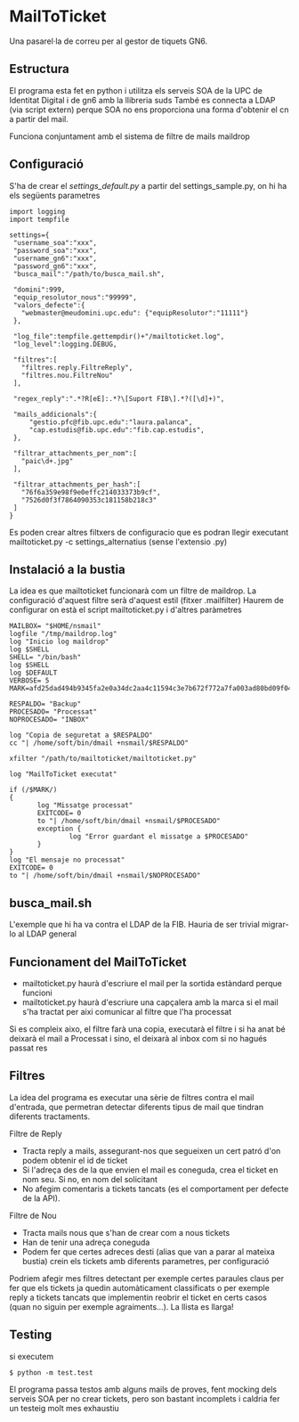 MailToTicket
============

Una pasarel·la de correu per al gestor de tiquets GN6.

Estructura
----------

El programa esta fet en python i utilitza els serveis SOA de la UPC de Identitat Digital i de gn6 amb la llibreria suds
També es connecta a LDAP (via script extern) perque SOA no ens proporciona una forma d'obtenir el cn a partir del mail.

Funciona conjuntament amb el sistema de filtre de mails maildrop

Configuració
------------

S'ha de crear el _settings_default.py_ a partir del settings_sample.py, on hi ha els següents parametres
 ```
import logging
import tempfile

settings={
  "username_soa":"xxx",
  "password_soa":"xxx",
  "username_gn6":"xxx",
  "password_gn6":"xxx",
  "busca_mail":"/path/to/busca_mail.sh",

  "domini":999,
  "equip_resolutor_nous":"99999",
  "valors_defecte":{
    "webmaster@meudomini.upc.edu": {"equipResolutor":"11111"}
  },

  "log_file":tempfile.gettempdir()+"/mailtoticket.log",
  "log_level":logging.DEBUG,

  "filtres":[
    "filtres.reply.FiltreReply",
    "filtres.nou.FiltreNou"
  ],

  "regex_reply":".*?R[eE]:.*?\[Suport FIB\].*?([\d]+)",

  "mails_addicionals":{
      "gestio.pfc@fib.upc.edu":"laura.palanca",
      "cap.estudis@fib.upc.edu":"fib.cap.estudis",
  },

  "filtrar_attachments_per_nom":[
    "paic\d+.jpg"
  ],

  "filtrar_attachments_per_hash":[
    "76f6a359e98f9e0effc214033373b9cf",
    "7526d0f3f7864090353c181158b218c3"
  ]
} 
```

Es poden crear altres filtxers de configuracio que es podran llegir executant mailtoticket.py -c settings_alternatius (sense l'extensio .py)

Instalació a la bustia
----------------------

La idea es que mailtoticket funcionarà com un filtre de maildrop. 
La configuració d'aquest filtre serà d'aquest estil (fitxer .mailfilter)
Haurem de configurar on està el script mailtoticket.py i d'altres paràmetres
 ```
MAILBOX= "$HOME/nsmail" 
logfile "/tmp/maildrop.log" 
log "Inicio log maildrop" 
log $SHELL
SHELL= "/bin/bash" 
log $SHELL
log $DEFAULT
VERBOSE= 5
MARK=afd25dad494b9345fa2e0a34dc2aa4c11594c3e7b672f772a7fa003ad80bd09f045a170213ae2ba4f47eb8043ac61a56e44ff031a014b82f7508bc5543960138

RESPALDO= "Backup" 
PROCESADO= "Processat" 
NOPROCESADO= "INBOX" 

log "Copia de seguretat a $RESPALDO" 
cc "| /home/soft/bin/dmail +nsmail/$RESPALDO" 

xfilter "/path/to/mailtoticket/mailtoticket.py" 

log "MailToTicket executat" 

if (/$MARK/)
{
        log "Missatge processat" 
        EXITCODE= 0
        to "| /home/soft/bin/dmail +nsmail/$PROCESADO" 
        exception {
                log "Error guardant el missatge a $PROCESADO" 
        }
}
log "El mensaje no processat" 
EXITCODE= 0
to "| /home/soft/bin/dmail +nsmail/$NOPROCESADO" 
 ```

busca_mail.sh
-------------

L'exemple que hi ha va contra el LDAP de la FIB. Hauria de ser trivial migrar-lo al LDAP general


Funcionament del MailToTicket
-----------------------------

* mailtoticket.py haurà d'escriure el mail per la sortida estàndard perque funcioni
* mailtoticket.py haurà d'escriure una capçalera amb la marca si el mail s'ha tractat per aixi comunicar al filtre que l'ha processat

Si es compleix aixo, el filtre farà una copia, executarà el filtre i si ha anat bé deixarà el mail a Processat i sino, el deixarà al inbox com si no hagués passat res


Filtres
-------

La idea del programa es executar una sèrie de filtres contra el mail d'entrada, que permetran detectar diferents tipus de mail que tindran
diferents tractaments.

Filtre de Reply

* Tracta reply a mails, assegurant-nos que segueixen un cert patró d'on podem obtenir el id de ticket
* Si l'adreça des de la que envien el mail es coneguda, crea el ticket en nom seu. Si no, en nom del solicitant
* No afegim comentaris a tickets tancats (es el comportament per defecte de la API).

Filtre de Nou

* Tracta mails nous que s'han de crear com a nous tickets
* Han de tenir una adreça coneguda
* Podem fer que certes adreces desti (alias que van a parar al mateixa bustia) crein els tickets amb diferents parametres, per configuració

Podriem afegir mes filtres detectant per exemple certes paraules claus per fer que els tickets ja quedin automàticament classificats o per exemple reply a tickets tancats que implementin reobrir el ticket en certs casos (quan no siguin per exemple agraiments...). La llista es llarga!

Testing
-------

si executem

    $ python -m test.test

El programa passa testos amb alguns mails de proves, fent mocking dels serveis SOA per no crear tickets, pero son bastant incomplets i caldria fer un testeig molt mes exhaustiu

